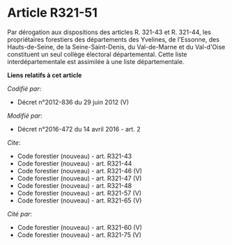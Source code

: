 # Article R321-51

Par dérogation aux dispositions des articles R. 321-43 et R. 321-44, les propriétaires forestiers des départements des
Yvelines, de l'Essonne, des Hauts-de-Seine, de la Seine-Saint-Denis, du Val-de-Marne et du Val-d'Oise constituent un seul
collège électoral départemental. Cette liste interdépartementale est assimilée à une liste départementale.

**Liens relatifs à cet article**

_Codifié par_:

  - Décret n°2012-836 du 29 juin 2012 (V)

_Modifié par_:

  - Décret n°2016-472 du 14 avril 2016 - art. 2

_Cite_:

  - Code forestier (nouveau) - art. R321-43
  - Code forestier (nouveau) - art. R321-44
  - Code forestier (nouveau) - art. R321-46 (V)
  - Code forestier (nouveau) - art. R321-47 (V)
  - Code forestier (nouveau) - art. R321-48
  - Code forestier (nouveau) - art. R321-57 (V)
  - Code forestier (nouveau) - art. R321-65 (V)

_Cité par_:

  - Code forestier (nouveau) - art. R321-60 (V)
  - Code forestier (nouveau) - art. R321-75 (V)
